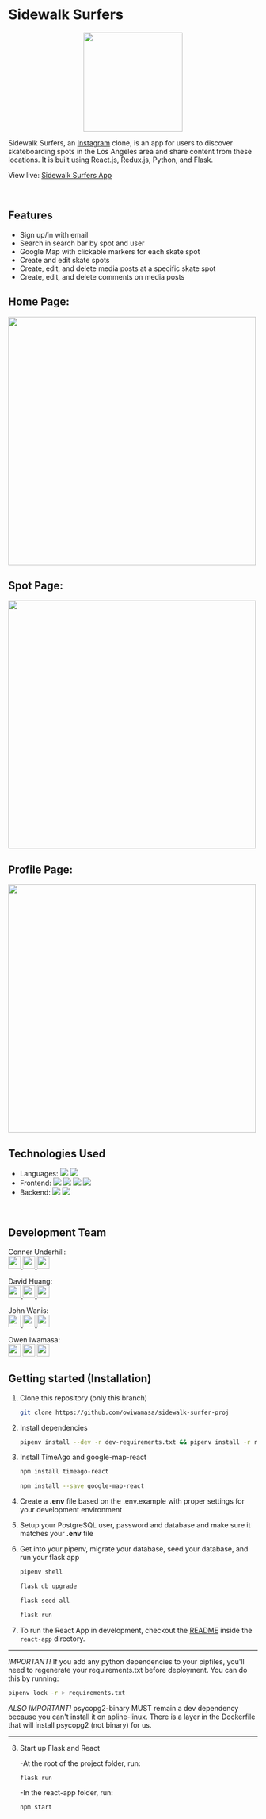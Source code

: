 # Sidewalk Surfers

<p align='center'>
  <img src='https://i.imgur.com/2y2FmRJ.png' width='200px' >
</p>

Sidewalk Surfers, an <a href='https://instagram.com'>Instagram</a> clone, is an app for users to discover skateboarding spots in the Los Angeles area and share content from these locations. It is built using React.js, Redux.js, Python, and Flask.

View live: <a href='https://sidewalk-surfers.herokuapp.com/'>Sidewalk Surfers App</a>

<br />

## Features

- Sign up/in with email
- Search in search bar by spot and user
- Google Map with clickable markers for each skate spot
- Create and edit skate spots
- Create, edit, and delete media posts at a specific skate spot
- Create, edit, and delete comments on media posts
  <br />

## Home Page:

<img src='https://i.imgur.com/ShaOIz7.png' width='500px' />
<br />

## Spot Page:

<img src='https://i.imgur.com/WPj7Rfs.png' width='500px' />
<br />

## Profile Page:

<img src='https://i.imgur.com/oGNQZ5p.png' width='500px' />
<br />

## Technologies Used

- Languages:
  ![](https://img.shields.io/badge/-JavaSript-ffffff?style=flat-square&logo=javascript&logoColor=ff0000)
  ![](https://img.shields.io/badge/-Python-ffffff?style=flat-square&logo=python&logoColor=ff0000)
- Frontend:
  ![](https://img.shields.io/badge/-React-ffffff?style=flat-square&logo=react&logoColor=ff0000)
  ![](https://img.shields.io/badge/-Redux-ffffff?style=flat-square&logo=redux&logoColor=ff0000)
  ![](https://img.shields.io/badge/-CSS3-ffffff?style=flat-square&logo=css3&logoColor=ff0000)
  ![](https://img.shields.io/badge/-HTML5-ffffff?style=flat-square&logo=html5&logoColor=ff0000)
- Backend:
  ![](https://img.shields.io/badge/-Flask-ffffff?style=flat-square&logo=flask&logoColor=ff0000)
  ![](https://img.shields.io/badge/-SQLAlchemy-ffffff?style=flat-square&logo=sqlalchemy&logoColor=ff0000)

<br />

## Development Team

Conner Underhill:
<br />
<a href='cunderhillosx@gmail.com'>
<img src="https://i.imgur.com/jLLwTjh.png" width="25" height="25">
</a>
<a href='https://www.linkedin.com/in/conner-underhill-64b3921a2'>
<img src="https://logodix.com/logo/91031.png" width="25" height="25">
</a>
<a href='https://github.com/conneru'>
<img src="https://icones.pro/wp-content/uploads/2021/06/icone-github-grise.png" width="25" height="25">
</a>

David Huang:
<br />
<a href='daveman@gmail.com'>
<img src="https://i.imgur.com/jLLwTjh.png" width="25" height="25">
</a>
<a href='https://www.linkedin.com/in/david-h-374b30154/'>
<img src="https://logodix.com/logo/91031.png" width="25" height="25">
</a>
<a href='https://github.com/deardaveed'>
<img src="https://icones.pro/wp-content/uploads/2021/06/icone-github-grise.png" width="25" height="25">
</a>

John Wanis:
<br />
<a href='john.wanis@yahoo.com'>
<img src="https://i.imgur.com/jLLwTjh.png" width="25" height="25">
</a>
<a href='https://www.linkedin.com/in/john-wanis-764957138/'>
<img src="https://logodix.com/logo/91031.png" width="25" height="25">
</a>
<a href='https://github.com/Jomix-13'>
<img src="https://icones.pro/wp-content/uploads/2021/06/icone-github-grise.png" width="25" height="25">
</a>

Owen Iwamasa:
<br />
<a href='owiwamasa@gmail.com'>
<img src="https://i.imgur.com/jLLwTjh.png" width="25" height="25">
</a>
<a href='https://www.linkedin.com/in/owen-iwamasa-6ab3a9166/'>
<img src="https://logodix.com/logo/91031.png" width="25" height="25">
</a>
<a href='https://github.com/owiwamasa'>
<img src="https://icones.pro/wp-content/uploads/2021/06/icone-github-grise.png" width="25" height="25">
</a>

## Getting started (Installation)

1. Clone this repository (only this branch)

   ```bash
   git clone https://github.com/owiwamasa/sidewalk-surfer-proj
   ```

2. Install dependencies

   ```bash
   pipenv install --dev -r dev-requirements.txt && pipenv install -r requirements.txt
   ```

3. Install TimeAgo and google-map-react

   ```bash
   npm install timeago-react
   ```

   ```bash
   npm install --save google-map-react
   ```

4. Create a **.env** file based on the .env.example with proper settings for your
   development environment

5. Setup your PostgreSQL user, password and database and make sure it matches your **.env** file

6. Get into your pipenv, migrate your database, seed your database, and run your flask app

   ```bash
   pipenv shell
   ```

   ```bash
   flask db upgrade
   ```

   ```bash
   flask seed all
   ```

   ```bash
   flask run
   ```

7. To run the React App in development, checkout the [README](./react-app/README.md) inside the `react-app` directory.

---

_IMPORTANT!_
If you add any python dependencies to your pipfiles, you'll need to regenerate your requirements.txt before deployment.
You can do this by running:

```bash
pipenv lock -r > requirements.txt
```

_ALSO IMPORTANT!_
psycopg2-binary MUST remain a dev dependency because you can't install it on apline-linux.
There is a layer in the Dockerfile that will install psycopg2 (not binary) for us.

---

8. Start up Flask and React

   -At the root of the project folder, run:

   ```bash
   flask run
   ```

   -In the react-app folder, run:

   ```bash
   npm start
   ```

<!-- ## Deploy to Heroku

1. Before you deploy, don't forget to run the following command in order to
   ensure that your production environment has all of your up-to-date
   dependencies. You only have to run this command when you have installed new
   Python packages since your last deployment, but if you aren't sure, it won't
   hurt to run it again.

   ```bash
   pipenv lock -r > requirements.txt
   ```

2. Create a new project on Heroku
3. Under Resources click "Find more add-ons" and add the add on called "Heroku Postgres"
4. Install the [Heroku CLI](https://devcenter.heroku.com/articles/heroku-command-line)
5. Run

   ```bash
   heroku login
   ```

6. Login to the heroku container registry

   ```bash
   heroku container:login
   ```

7. Update the `REACT_APP_BASE_URL` variable in the Dockerfile.
   This should be the full URL of your Heroku app: i.e. "https://flask-react-aa.herokuapp.com"
8. Push your docker container to heroku from the root directory of your project.
   (If you are using an M1 mac, follow [these steps below](#for-m1-mac-users) instead, then continue on to step 9.)
   This will build the Dockerfile and push the image to your heroku container registry.

   ```bash
   heroku container:push web -a {NAME_OF_HEROKU_APP}
   ```

9. Release your docker container to heroku

   ```bash
   heroku container:release web -a sidewalk-surfers
   ```

10. set up your database

    ```bash
    heroku run -a sidewalk-surfers flask db upgrade
    heroku run -a sidewalk-surfers flask seed all
    ```

11. Under Settings find "Config Vars" and add any additional/secret .env
    variables.

12. profit

### For M1 Mac users

(Replaces **Step 8**)

1. Build image with linux platform for heroku servers. Replace
   sidewalk-surfers with your own tag:

   ```bash=
   docker buildx build --platform linux/amd64 -t sidewalk-surfers .
   ```

2. Tag your app with the url for your apps registry. Make sure to use the name
   of your Heroku app in the url and tag name:

   ```bash=2
   docker tag sidewalk-surfers registry.heroku.com/sidewalk-surfers/web
   ```

3. Use docker to push the image to the Heroku container registry:

   ```bash=3
   docker push registry.heroku.com/sidewalk-surfers/web
   ``` -->
